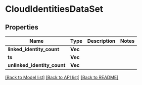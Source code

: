 # CloudIdentitiesDataSet

## Properties

Name | Type | Description | Notes
------------ | ------------- | ------------- | -------------
**linked_identity_count** | **Vec<i64>** |  | 
**ts** | **Vec<i64>** |  | 
**unlinked_identity_count** | **Vec<i64>** |  | 

[[Back to Model list]](../README.md#documentation-for-models) [[Back to API list]](../README.md#documentation-for-api-endpoints) [[Back to README]](../README.md)


